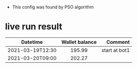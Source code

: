 * This config was found by PSO algorithm
# live run result
|    Datetime      | Wallet balance |      Comment     |
|------------------|:--------------:|-----------------:|
| 2021-03-19T12:30 |    195.99       |  start at bot1                |
| 2021-03-20T09:00 |    202.27      |                  |
